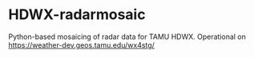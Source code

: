 # HDWX-radarmosaic

Python-based mosaicing of radar data for TAMU HDWX. Operational on https://weather-dev.geos.tamu.edu/wx4stg/